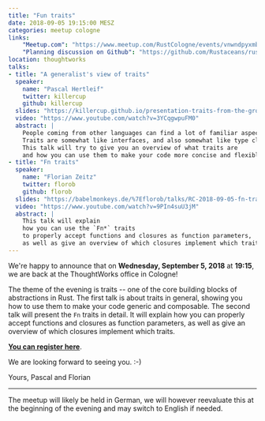 ```yaml
---
title: "Fun traits"
date: 2018-09-05 19:15:00 MESZ
categories: meetup cologne
links:
    "Meetup.com": "https://www.meetup.com/RustCologne/events/vnwndpyxmbhb/"
    "Planning discussion on Github": "https://github.com/Rustaceans/rust-cologne/issues/60"
location: thoughtworks
talks:
- title: "A generalist's view of traits"
  speaker:
    name: "Pascal Hertleif"
    twitter: killercup
    github: killercup
  slides: "https://killercup.github.io/presentation-traits-from-the-ground-up/index.html"
  video: "https://www.youtube.com/watch?v=3YCqgwpuFM0"
  abstract: |
    People coming from other languages can find a lot of familiar aspects in Rust's traits:
    Traits are somewhat like interfaces, and also somewhat like type classes, and also like… classes?
    This talk will try to give you an overview of what traits are
    and how you can use them to make your code more concise and flexible.
- title: "Fn traits"
  speaker:
    name: "Florian Zeitz"
    twitter: florob
    github: florob
  slides: "https://babelmonkeys.de/%7Eflorob/talks/RC-2018-09-05-fn-traits.pdf"
  video: "https://www.youtube.com/watch?v=9PIn4suU3jM"
  abstract: |
    This talk will explain
    how you can use the `Fn*` traits
    to properly accept functions and closures as function parameters,
    as well as give an overview of which closures implement which traits.
---
```

We're happy to announce that on **Wednesday, September 5, 2018** at **19:15**, we are back at the ThoughtWorks office in Cologne!

The theme of the evening is traits
-- one of the core building blocks of abstractions in Rust.
The first talk is about traits in general, showing you how to use them to make your code generic and composable.
The second talk will present the `Fn` traits in detail.
It will explain how you can properly accept functions and closures as function parameters,
as well as give an overview of which closures implement which traits.

**[You can register here](https://www.meetup.com/RustCologne/events/vnwndpyxmbhb/)**.

We are looking forward to seeing you. :-)

Yours,
Pascal and Florian

- - -

The meetup will likely be held in German, we will however reevaluate this at the beginning of the evening and may switch to English if needed.
